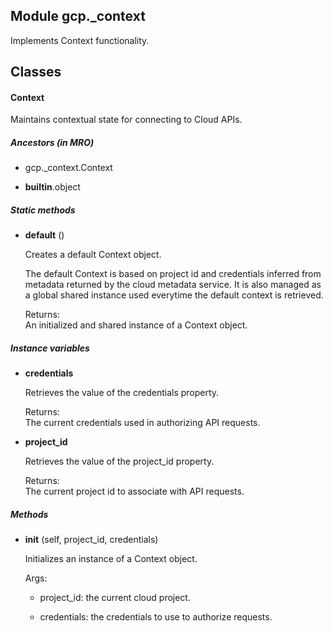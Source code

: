 Module gcp._context
-------------------

Implements Context functionality.

Classes
-------
#### Context 
Maintains contextual state for connecting to Cloud APIs.

##### Ancestors (in MRO)
- gcp._context.Context

- __builtin__.object

##### Static methods
- **default** ()

    Creates a default Context object.
  
    The default Context is based on project id and credentials inferred from
metadata returned by the cloud metadata service. It is also managed as a
global shared instance used everytime the default context is retrieved.
  
    Returns:    
An initialized and shared instance of a Context object.

##### Instance variables
- **credentials**

    Retrieves the value of the credentials property.
  
    Returns:    
The current credentials used in authorizing API requests.

- **project_id**

    Retrieves the value of the project_id property.
  
    Returns:    
The current project id to associate with API requests.

##### Methods
- **__init__** (self, project_id, credentials)

    Initializes an instance of a Context object.
  
    Args:  

    * project_id: the current cloud project.

    * credentials: the credentials to use to authorize requests.
